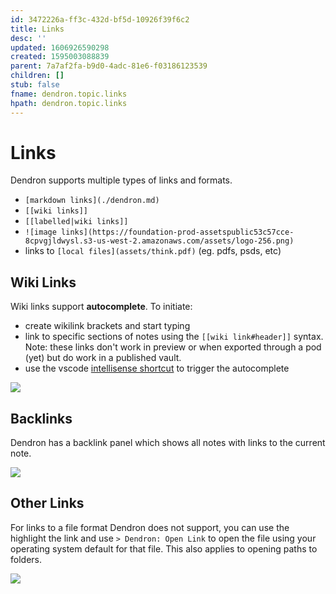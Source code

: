 ```yaml
---
id: 3472226a-ff3c-432d-bf5d-10926f39f6c2
title: Links
desc: ''
updated: 1606926590298
created: 1595003088839
parent: 7a7af2fa-b9d0-4adc-81e6-f03186123539
children: []
stub: false
fname: dendron.topic.links
hpath: dendron.topic.links
---
```

# Links

Dendron supports multiple types of links and formats. 

- `[markdown links](./dendron.md)`
- `[[wiki links]]`
- `[[labelled|wiki links]]`
- `![image links](https://foundation-prod-assetspublic53c57cce-8cpvgjldwysl.s3-us-west-2.amazonaws.com/assets/logo-256.png)`
- links to `[local files](assets/think.pdf)` (eg. pdfs, psds, etc)

## Wiki Links

Wiki links support **autocomplete**. To initiate:

- create wikilink brackets and start typing
- link to specific sections of notes using the `[[wiki link#header]]` syntax. Note: these links don't work in preview or when exported through a pod (yet) but do work in a published vault. 
- use the vscode [intellisense shortcut](https://code.visualstudio.com/docs/editor/intellisense#_key-bindings) to trigger the autocomplete

![](https://foundation-prod-assetspublic53c57cce-8cpvgjldwysl.s3-us-west-2.amazonaws.com/assets/images/links-autocomplete.gif)

## Backlinks

Dendron has a backlink panel which shows all notes with links to the current note. 

![](https://foundation-prod-assetspublic53c57cce-8cpvgjldwysl.s3-us-west-2.amazonaws.com/assets/images/links.backlink.jpg)

## Other Links

For links to a file format Dendron does not support, you can use the highlight the link and use `> Dendron: Open Link` to open the file using your operating system default for that file. This also applies to opening paths to folders.

<a href="https://www.loom.com/share/01250485e20a4cdca2a053dd6047ac68"><img src="https://cdn.loom.com/sessions/thumbnails/01250485e20a4cdca2a053dd6047ac68-with-play.gif"> </a>

